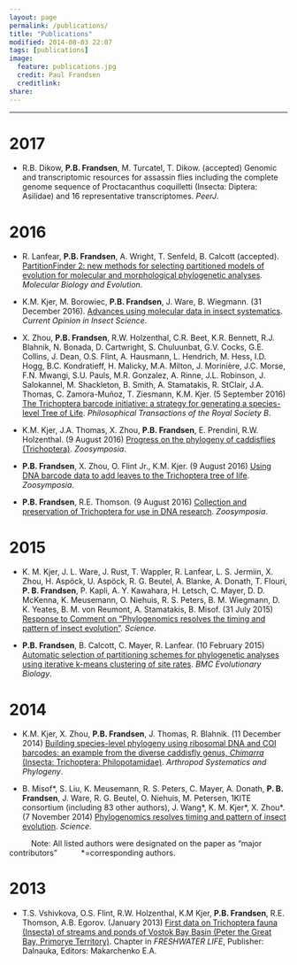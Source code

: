 ```yaml
---
layout: page
permalink: /publications/
title: "Publications"
modified: 2014-08-03 22:07
tags: [publications]
image:
  feature: publications.jpg
  credit: Paul Frandsen
  creditlink: 
share: 
---
```


-----

# 2017

* R.B. Dikow, **P.B. Frandsen**, M. Turcatel, T. Dikow. (accepted) Genomic and transcriptomic resources for assassin flies including the complete genome sequence of Proctacanthus coquilletti (Insecta: Diptera: Asilidae) and 16 representative transcriptomes. *PeerJ*.

# 2016

* R. Lanfear, **P.B. Frandsen**, A. Wright, T. Senfeld, B. Calcott (accepted). [PartitionFinder 2: new methods for selecting partitioned models of evolution for molecular and morphological phylogenetic analyses](http://dx.doi.org/10.1093/molbev/msw260). *Molecular Biology and Evolution*.

* K.M. Kjer, M. Borowiec, **P.B. Frandsen**, J. Ware, B. Wiegmann. (31 December 2016). [Advances using molecular data in insect systematics](http://dx.doi.org/10.1016/j.cois.2016.09.006). *Current Opinion in Insect Science*.

* X. Zhou, **P.B. Frandsen**, R.W. Holzenthal, C.R. Beet, K.R. Bennett, R.J. Blahnik, N. Bonada, D. Cartwright, S. Chuluunbat, G.V. Cocks, G.E. Collins, J. Dean, O.S. Flint, A. Hausmann, L. Hendrich, M. Hess, I.D. Hogg, B.C. Kondratieff, H. Malicky, M.A. Milton, J. Morinière, J.C. Morse, F.N. Mwangi, S.U. Pauls, M.R. Gonzalez, A. Rinne, J.L. Robinson, J. Salokannel, M. Shackleton, B. Smith, A. Stamatakis, R. StClair, J.A. Thomas, C. Zamora-Muñoz, T. Ziesmann, K.M. Kjer. (5 September 2016) [The Trichoptera barcode initiative: a strategy for generating a species-level Tree of Life](http://rstb.royalsocietypublishing.org/content/371/1702/20160025.abstract). *Philosophical Transactions of the Royal Society B*.

* K.M. Kjer, J.A. Thomas, X. Zhou, **P.B. Frandsen**, E. Prendini, R.W. Holzenthal. (9 August 2016) [Progress on the phylogeny of caddisflies (Trichoptera)](http://www.mapress.com/j/zs/article/view/zoosymposia.10.1.23). *Zoosymposia*.

* **P.B. Frandsen**, X. Zhou, O. Flint Jr., K.M. Kjer. (9 August 2016) [Using DNA barcode data to add leaves to the Trichoptera tree of life](http://www.mapress.com/j/zs/article/view/zoosymposia.10.1.16). *Zoosymposia*.

* **P.B. Frandsen**, R.E. Thomson. (9 August 2016) [Collection and preservation of Trichoptera for use in DNA research](http://www.mapress.com/j/zs/article/view/zoosymposia.10.1.17). *Zoosymposia*.

# 2015

* K. M. Kjer, J. L. Ware, J. Rust, T. Wappler, R. Lanfear, L. S. Jermiin, X. Zhou, H. Aspöck, U. Aspöck, R. G. Beutel, A. Blanke, A. Donath, T. Flouri, **P. B. Frandsen**, P. Kapli, A. Y. Kawahara, H. Letsch, C. Mayer, D. D. McKenna, K. Meusemann, O. Niehuis, R. S. Peters, B. M. Wiegmann, D. K. Yeates, B. M. von Reumont, A. Stamatakis, B. Misof. (31 July 2015) [Response to Comment on “Phylogenomics resolves the timing and pattern of insect evolution”](http://www.sciencemag.org/content/349/6247/487.3.full). *Science*.

* **P.B. Frandsen**, B. Calcott, C. Mayer, R. Lanfear. (10 February 2015) [Automatic selection of partitioning schemes for phylogenetic analyses using iterative k-means clustering of site rates](http://www.biomedcentral.com/1471-2148/15/13). *BMC Evolutionary Biology*.


# 2014

* K.M. Kjer, X. Zhou, **P.B. Frandsen**, J. Thomas, R. Blahnik. (11 December 2014) [Building species-level phylogeny using ribosomal DNA and COI barcodes: an example from the diverse caddisfly genus, *Chimarra* (Insecta: Trichoptera: Philopotamidae)](http://www.senckenberg.de/files/content/forschung/publikationen/arthropodsystematics/asp_72_3/07_asp_72_3_kjer_et_al_345-354.pdf). *Arthropod Systematics and Phylogeny*.

* B. Misof\*, S. Liu, K. Meusemann, R. S. Peters, C. Mayer, A. Donath, **P. B. Frandsen**, J. Ware, R. G. Beutel, O. Niehuis, M. Petersen, 1KITE consortium (including 83 other authors), J. Wang\*, K. M. Kjer\*, X. Zhou\*. (7 November 2014) <a href="http://www.sciencemag.org/content/346/6210/763.short">Phylogenomics resolves timing and pattern of insect evolution</a>. *Science*.

&nbsp;&nbsp;&nbsp;&nbsp;&nbsp;&nbsp;&nbsp;&nbsp;&nbsp;&nbsp;Note: All listed authors were designated on the paper as “major contributors”
&nbsp;&nbsp;&nbsp;&nbsp;&nbsp;&nbsp;&nbsp;&nbsp;&nbsp;&nbsp;\*=corresponding authors.

# 2013

* T.S. Vshivkova, O.S. Flint, R.W. Holzenthal, K.M Kjer, **P.B. Frandsen**, R.E. Thomson, A.B. Egorov. (January 2013) [First data on Trichoptera fauna (Insecta) of streams and ponds of Vostok
Bay Basin (Peter the Great Bay, Primorye Territory)](http://www.biosoil.ru/files/00011878.pdf). Chapter in *FRESHWATER LIFE*, Publisher: Dalnauka, Editors: Makarchenko E.A.
